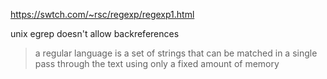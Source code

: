 https://swtch.com/~rsc/regexp/regexp1.html

unix egrep doesn't allow backreferences

> a regular language is a set of strings that can be matched in a single pass
> through the text using only a fixed amount of memory
